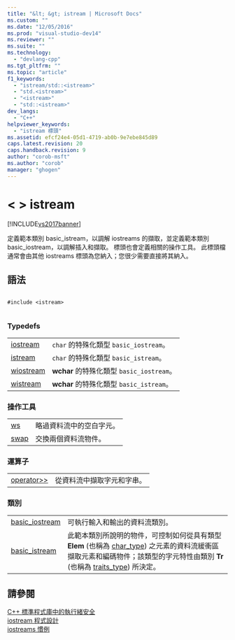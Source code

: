 ```yaml
---
title: "&lt; &gt; istream | Microsoft Docs"
ms.custom: ""
ms.date: "12/05/2016"
ms.prod: "visual-studio-dev14"
ms.reviewer: ""
ms.suite: ""
ms.technology: 
  - "devlang-cpp"
ms.tgt_pltfrm: ""
ms.topic: "article"
f1_keywords: 
  - "istream/std::<istream>"
  - "std.<istream>"
  - "<istream>"
  - "std::<istream>"
dev_langs: 
  - "C++"
helpviewer_keywords: 
  - "istream 標頭"
ms.assetid: efcf24e4-05d1-4719-ab0b-9e7ebe845d89
caps.latest.revision: 20
caps.handback.revision: 9
author: "corob-msft"
ms.author: "corob"
manager: "ghogen"
---
```

# &lt; &gt; istream
[!INCLUDE[vs2017banner](../assembler/inline/includes/vs2017banner.md)]

定義範本類別 basic\_istream，以調解 iostreams 的擷取，並定義範本類別 basic\_iostream，以調解插入和擷取。 標頭也會定義相關的操作工具。 此標頭檔通常會由其他 iostreams 標頭為您納入；您很少需要直接將其納入。  
  
## 語法  
  
```  
  
#include <istream>  
  
```  
  
### Typedefs  
  
|||  
|-|-|  
|[iostream](../Topic/iostream.md)|`char` 的特殊化類型 `basic_iostream`。|  
|[istream](../Topic/istream.md)|`char` 的特殊化類型 `basic_istream`。|  
|[wiostream](../Topic/wiostream.md)|**wchar** 的特殊化類型 `basic_iostream`。|  
|[wistream](../Topic/wistream.md)|**wchar** 的特殊化類型 `basic_istream`。|  
  
### 操作工具  
  
|||  
|-|-|  
|[ws](../Topic/ws.md)|略過資料流中的空白字元。|  
|[swap](../Topic/%3Cistream%3E%20swap.md)|交換兩個資料流物件。|  
  
### 運算子  
  
|||  
|-|-|  
|[operator\>\>](../Topic/operator%3E%3E%20\(%3Cistream%3E\).md)|從資料流中擷取字元和字串。|  
  
### 類別  
  
|||  
|-|-|  
|[basic\_iostream](../standard-library/basic-iostream-class.md)|可執行輸入和輸出的資料流類別。|  
|[basic\_istream](../standard-library/basic-istream-class.md)|此範本類別所說明的物件，可控制如何從具有類型 **Elem** \(也稱為 [char\_type](../Topic/basic_ios::char_type.md)\) 之元素的資料流緩衝區擷取元素和編碼物件；該類型的字元特性由類別 **Tr** \(也稱為 [traits\_type](../Topic/basic_ios::traits_type.md)\) 所決定。|  
  
## 請參閱  
 [C\+\+ 標準程式庫中的執行緒安全](../standard-library/thread-safety-in-the-cpp-standard-library.md)   
 [iostream 程式設計](../standard-library/iostream-programming.md)   
 [iostreams 慣例](../standard-library/iostreams-conventions.md)